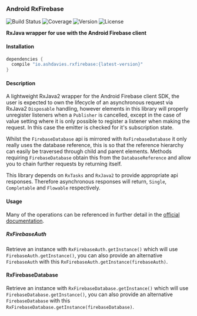 ### Android RxFirebase
![Build Status](https://img.shields.io/travis/ashdavies/android-rx-firebase.svg)
![Coverage](https://img.shields.io/codecov/c/github/ashdavies/android-rx-firebase.svg)
![Version](https://img.shields.io/badge/version-1.2.0-yellowgreen.svg)
![License](https://img.shields.io/badge/license-apache%202.0-blue.svg)

**RxJava wrapper for use with the Android Firebase client**

#### Installation
```gradle
dependencies {
  compile "io.ashdavies.rxfirebase:{latest-version}"
}
```

#### Description
A lightweight RxJava2 wrapper for the Android Firebase client SDK, the user is expected
to own the lifecycle of an asynchronous request via RxJava2 `Disposable` handling, however elements
in this library will properly unregister listeners when a `Publisher` is cancelled, except in the
case of value setting where it is only possible to register a listener when making the request.
In this case the emitter is checked for it's subscription state.

Whilst the `FirebaseDatabase` api is mirrored with `RxFirebaseDatabase` it only really uses the
database reference, this is so that the reference hierarchy can easily be traversed through child
and parent elements. Methods requiring `FirebaseDatabase` obtain this from the `DatabaseReference`
and allow you to chain further requests by returning itself.

This library depends on `RxTasks` and `RxJava2` to provide appropriate api responses.
Therefore asynchronous responses will return, `Single`, `Completable` and `Flowable` respectively.

#### Usage
Many of the operations can be referenced in further detail in the [official documentation](https://firebase.google.com/docs/).

##### RxFirebaseAuth
Retrieve an instance with `RxFirebaseAuth.getInstance()` which will use `FirebaseAuth.getInstance()`,
you can also provide an alternative `FirebaseAuth` with this `RxFirebaseAuth.getInstance(firebaseAuth)`.

#### RxFirebaseDatabase
Retrieve an instance with `RxFirebaseDatabase.getInstance()` which will use `FirebaseDatabase.getInstance()`,
you can also provide an alternative `FirebaseDatabase` with this `RxFirebaseDatabase.getInstance(firebaseDatabase)`.
